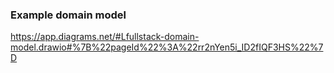 ### Example domain model

https://app.diagrams.net/#Lfullstack-domain-model.drawio#%7B%22pageId%22%3A%22rr2nYen5i_ID2fIQF3HS%22%7D
